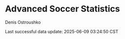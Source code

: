 # Advanced Soccer Statistics
Denis Ostroushko

<!-- gfm -->

Last successful data update: 2025-06-09 03:24:50 CST
